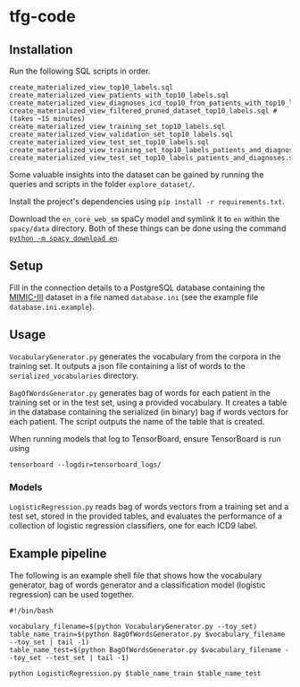 # tfg-code

## Installation

Run the following SQL scripts in order.

```
create_materialized_view_top10_labels.sql
create_materialized_view_patients_with_top10_labels.sql
create_materialized_view_diagnoses_icd_top10_from_patients_with_top10_labels.sql
create_materialized_view_filtered_pruned_dataset_top10_labels.sql #  (takes ~15 minutes)
create_materialized_view_training_set_top10_labels.sql
create_materialized_view_validation_set_top10_labels.sql
create_materialized_view_test_set_top10_labels.sql
create_materialized_view_training_set_top10_labels_patients_and_diagnoses.sql
create_materialized_view_test_set_top10_labels_patients_and_diagnoses.sql
```

Some valuable insights into the dataset can be gained by running the queries and scripts in the folder `explore_dataset/`.

Install the project's dependencies using `pip install -r requirements.txt`.

Download the `en_core_web_sm` spaCy model and symlink it to `en` within the `spacy/data` directory. Both of these things
can be done using the command [`python -m spacy download en`](https://spacy.io/models/).

## Setup

Fill in the connection details to a PostgreSQL database containing the [MIMIC-III](https://mimic.physionet.org/) dataset
in a file named `database.ini` (see the example file `database.ini.example`).

## Usage

`VocabularyGenerator.py` generates the vocabulary from the corpora in the training set. It outputs a json file containing
a list of words to the `serialized_vocabularies` directory.

`BagOfWordsGenerator.py` generates bag of words for each patient in the training set or in the test set, using a provided
vocabulary. It creates a table in the database containing the serialized (in binary) bag if words vectors for each patient.
The script outputs the name of the table that is created.

When running models that log to TensorBoard, ensure TensorBoard is run using

```
tensorboard --logdir=tensorboard_logs/
``` 

### Models

`LogisticRegression.py` reads bag of words vectors from a training set and a test set, stored in the provided tables,
and evaluates the performance of a collection of logistic regression classifiers, one for each ICD9 label.

## Example pipeline

The following is an example shell file that shows how the vocabulary generator, bag of words generator and a
classification model (logistic regression) can be used together.

```
#!/bin/bash

vocabulary_filename=$(python VocabularyGenerator.py --toy_set)
table_name_train=$(python BagOfWordsGenerator.py $vocabulary_filename --toy_set | tail -1)
table_name_test=$(python BagOfWordsGenerator.py $vocabulary_filename --toy_set --test_set | tail -1)

python LogisticRegression.py $table_name_train $table_name_test

```